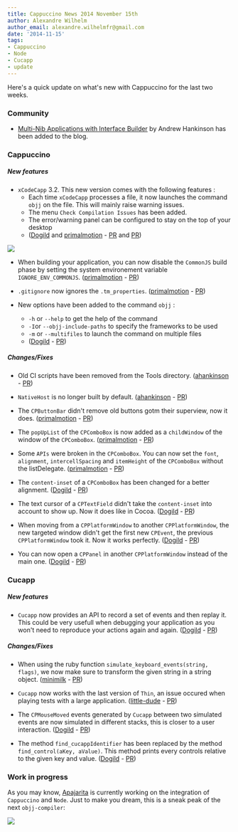 ```yaml
---
title: Cappuccino News 2014 November 15th
author: Alexandre Wilhelm
author_email: alexandre.wilhelmfr@gmail.com
date: '2014-11-15'
tags:
- Cappuccino
- Node
- Cucapp
- update
---
```


Here's a quick update on what's new with Cappuccino for the last two weeks.

### Community

- [Multi-Nib Applications with Interface Builder](http://www.cappuccino-project.org/blog/2014/10/multi-nib-applications-with-interface-builder.html) by  Andrew Hankinson has been added to the blog.

### Cappuccino

##### New features

- `xCodeCapp` 3.2. This new version comes with the following features :
    - Each time `xCodeCapp` processes a file, it now launches the command `objj` on the file. This will mainly raise warning issues.
    - The menu `Check Compilation Issues` has been added.
    - The error/warning panel can be configured to stay on the top of your desktop
    - ([Dogild](https://github.com/Dogild) and [primalmotion](https://github.com/primalmotion) - [PR](https://github.com/cappuccino/cappuccino/pull/2248) and [PR](https://github.com/cappuccino/cappuccino/pull/2253))

[![](/img/cpo-uploads/2014/11/xCodeCapp-3.2.png)](/img/cpo-uploads/2014/11/xCodeCapp-3.2.png)

- When building your application, you can now disable the `CommonJS` build phase by setting the system environement variable `IGNORE_ENV_COMMONJS`. ([primalmotion](https://github.com/primalmotion) - [PR](https://github.com/cappuccino/cappuccino/pull/2242))

- `.gitignore` now ignores the `.tm_properties`. ([primalmotion](https://github.com/primalmotion) - [PR](https://github.com/cappuccino/cappuccino/commit/57d435b6db378a1681f861b4f269838e4a5d5d5e))

- New options have been added to the command `objj` :
    - `-h` or `--help` to get the help of the command
    - `-I`or `--objj-include-paths` to specify the frameworks to be used
    - `-m` or `--multifiles` to launch the command on multiple files
    - ([Dogild](https://github.com/Dogild) - [PR](https://github.com/cappuccino/cappuccino/pull/2248))

##### Changes/Fixes

- Old CI scripts have been removed from the Tools directory. ([ahankinson](https://github.com/ahankinson) - [PR](https://github.com/cappuccino/cappuccino/pull/2245))

- `NativeHost` is no longer built by default. ([ahankinson](https://github.com/ahankinson) - [PR](https://github.com/cappuccino/cappuccino/pull/2244))

- The `CPButtonBar` didn't remove old buttons gotm their superview, now it does. ([primalmotion](https://github.com/primalmotion) - [PR](https://github.com/cappuccino/cappuccino/commit/9a307269ca6d8f7a3c680b5e0fe5d31584857875))

- The `popUpList` of the `CPComboBox` is now added as a `childWindow` of the window of the `CPComboBox`. ([primalmotion](https://github.com/primalmotion) - [PR](https://github.com/cappuccino/cappuccino/commit/459374db1cf426d82ba22919382645d201bd9c0f))

- Some `APIs` were broken in the `CPComboBox`. You can now set the `font`, `alignment`, `intercellSpacing` and `itemHeight` of the `CPComboBox` without the listDelegate. ([primalmotion](https://github.com/primalmotion) - [PR](https://github.com/cappuccino/cappuccino/commit/f486c02b5e99c2929e957e6e8548399a375e6f7e))

- The `content-inset` of a `CPComboBox` has been changed for a better alignment. ([Dogild](https://github.com/Dogild) - [PR](https://github.com/cappuccino/cappuccino/pull/2251))

- The text cursor of a `CPTextField` didn't take the `content-inset` into account to show up. Now it does like in Cocoa. ([Dogild](https://github.com/Dogild) - [PR](https://github.com/cappuccino/cappuccino/pull/2250))

- When moving from a `CPPlatformWindow` to another `CPPlatformWindow`, the new targeted window didn't get the first new `CPEvent`, the previous `CPPlatformWindow` took it. Now it works perfectly. ([Dogild](https://github.com/Dogild) - [PR](https://github.com/cappuccino/cappuccino/pull/2256))

- You can now open a `CPPanel` in another `CPPlatformWindow` instead of the main one. ([Dogild](https://github.com/Dogild) - [PR](https://github.com/cappuccino/cappuccino/pull/2256))

### Cucapp

##### New features

- `Cucapp` now provides an API to record a set of events and then replay it. This could be very usefull when debugging your application as you won't need to reproduce your actions again and again. ([Dogild](https://github.com/Dogild) - [PR](https://github.com/cappuccino/cucapp/pull/20))

##### Changes/Fixes

- When using the ruby function `simulate_keyboard_events(string, flags)`, we now make sure to transform the given string in a string object. ([minimilk](https://github.com/minimilk) - [PR](https://github.com/cappuccino/cucapp/pull/21))

- `Cucapp` now works with the last version of `Thin`, an issue occured when playing tests with a large application. ([little-dude](https://github.com/little-dude) - [PR](https://github.com/cappuccino/cucapp/pull/22))

- The `CPMouseMoved` events generated by `Cucapp` between two simulated events are now simulated in different stacks, this is closer to a user interaction. ([Dogild](https://github.com/Dogild) - [PR](https://github.com/cappuccino/cucapp/pull/15))

- The method `find_cucappIdentifier` has been replaced by the method `find_control(aKey, aValue)`. This method prints every controls relative to the given key and value. ([Dogild](https://github.com/Dogild) - [PR](https://github.com/cappuccino/cucapp/pull/19))

### Work in progress

As you may know, [Apajarita](https://github.com/aparajita) is currently working on the integration of `Cappuccino` and `Node`.
Just to make you dream, this is a sneak peak of the next `objj-compiler`:

[![](/img/cpo-uploads/2014/11/sneak-peek-objj-compiler.png)](/img/cpo-uploads/2014/11/sneak-peek-objj-compiler.png)